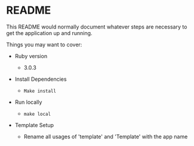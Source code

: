 # README

This README would normally document whatever steps are necessary to get the
application up and running.

Things you may want to cover:

* Ruby version
    - 3.0.3


* Install Dependencies
    - `Make install`


* Run locally
    - `make local`


* Template Setup
    - Rename all usages of 'template' and 'Template' with the app name 